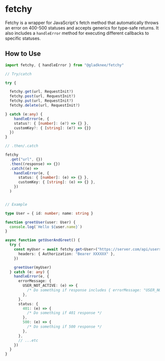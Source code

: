 # fetchy

Fetchy is a wrapper for JavaScript's fetch method that automatically throws an error on 400-500 statuses and accepts generics for type-safe returns. It also includes a `handleError` method for executing different callbacks to specific statuses.

## How to Use

```typescript
import fetchy, { handleError } from "@gladknee/fetchy"

// Try/catch

try {

  fetchy.get(url, RequestInit?)
  fetchy.post(url, RequestInit?)
  fetchy.put(url, RequestInit?)
  fetchy.delete(url, RequestInit?)

} catch (e:any) {
    handleError(e, {
    status?: { [number]: (e?) => {} },
    customKey?: { [string]: (e?) => {}}
  })
}

// .then/.catch

fetchy
  .get("url", {})
  .then((response) => {})
  .catch((e) =>
    handleError(e, {
      status: { [number]: (e) => {} },
      customKey: { [string]: (e) => {} },
    })
  )


// Example

type User = { id: number; name: string }

function greetUser(user: User) {
  console.log(`Hello ${user.name}`)
}

async function getUserAndGreet() {
  try {
    const myUser = await fetchy.get<User>("https://server.com/api/users/me", {
      headers: { Authorization: "Bearer XXXXXX" },
    })

    greetUser(myUser)
  } catch (e: any) {
    handleError(e, {
      errorMessage: {
        USER_NOT_ACTIVE: (e) => {
          /* Do something if response includes { errorMessage: "USER_NOT_ACTIVE"} */
        },
      },
      status: {
        401: (e) => {
          /* Do something if 401 response */
        },
        500: (e) => {
          /* Do something if 500 response */
        },
      },
      // ...etc
    })
  }
}
```
